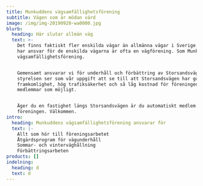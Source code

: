 ```yaml
---
title: Munkuddens vägsamfällighetsförening
subtitle: Vägen som är mödan värd
image: /img/img-20190920-wa0000.jpg
blurb:
  heading: Här slutar allmän väg
  text: >-
    Det finns faktiskt fler enskilda vägar än allmänna vägar i Sverige. De som
    har ansvar för de enskilda vägarna är ofta en vägförening. Som Munkuddens
    vägsamfällighetsförening.


    Gemensamt ansvarar vi för underhåll och förbättring av Storsandsvägen. Vi i
    styrelsen ser som vår uppgift att se till att Storsandsvägen har god
    framkomlighet, hög trafiksäkerhet och så låg kostnad för föreningens
    medlemmar som möjligt.


    Äger du en fastighet längs Storsandsvägen är du automatiskt medlem i
    föreningen. Välkommen.
intro:
  heading: Munkuddens vägsamfällighetsförening ansvarar för
  text: |-
    Allt som hör till föreningsarbetet
    Åtgärdsprogram för vägunderhåll
    Sommar- och vinterväghållning
    Förbättringsarbeten 
products: []
indelning:
  heading: d
  text: d
---
```


